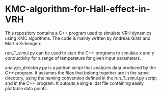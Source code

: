 # KMC-algorithm-for-Hall-effect-in-VRH

This repository contains a C++ program used to simulate VRH dynamics using KMC algorithms. The code is mainly written by Andreas Glatz and Martin Kirkengen. 

run_T_simul.py can be used to start the C++ programs to simulate x and y conductivity for a range of temperature for given input parameters.

analyze_directory.py is a python script that analyzes data produced by the C++ program. It assumes the files that belong together are in the same directory, using the naming convention defined in the run_T_simul.py script and in the C++ program. It outputs a single .dat file containing easily plottable data points.

